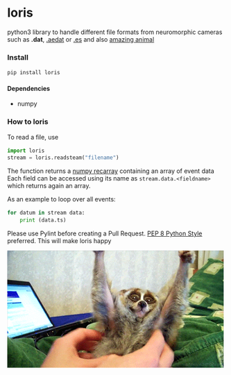 # loris
python3 library to handle different file formats from neuromorphic cameras such as **.dat**, [.aedat](https://inivation.com/support/software/fileformat/) or [.es](https://github.com/neuromorphic-paris/event_stream) and also [amazing animal](https://giphy.com/search/slow-loris)

### Install
~~~python
pip install loris
~~~

#### Dependencies
 - numpy

### How to loris
To read a file, use

~~~python
import loris
stream = loris.readsteam("filename")
~~~

The function returns a [numpy recarray](https://docs.scipy.org/doc/numpy/reference/generated/numpy.recarray.html) containing an array of event data
Each field can be accessed using its name as ``stream.data.<fieldname>`` which returns again an array.

As an example to loop over all events:
~~~python
for datum in stream data:
    print (data.ts)
~~~

Please use Pylint before creating a Pull Request. [PEP 8 Python Style](https://www.python.org/dev/peps/pep-0008/) preferred. This will make loris happy

![loris](loris.gif "The Loris Banner")
